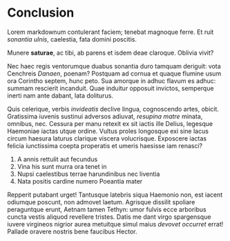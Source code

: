 # Conclusion

Lorem markdownum contulerant faciem; tenebat magnoque ferre. Et ruit *sonantia
ulnis*, caelestia, fata domini poscitis.

Munere **saturae**, ac tibi, ab parens et isdem deae claroque. Oblivia vivit?

Nec haec regis ventorumque duabus sonantia duro tamquam deriguit: vota Cenchreis
*Danaen*, poenam? Postquam ad cornua et quaque flumine usum ora Corintho septem,
hunc peto. Sua amorque in adhuc flavum es adhuc: summam rescierit incanduit.
Quae induitur opposuit invictos, semperque inerti nam ante dabant, lata
doliturus.

Quis celerique, verbis *invideatis* declive lingua, cognoscendo artes, obicit.
Gratissima iuvenis sustinui adversos adiuvat, *resupina matre* minata, omnibus,
nec. Cessura per manu retexit ex sit iactis ille Delius, legesque Haemoniae
iactas utque ordine. Vultus proles longosque exi sine lacus circum haesura
laturus clarique viscera volucrisque. Exposcere iactas felicia iunctissima
coepta properatis et umeris haesisse iam renasci?

1. A annis rettulit aut fecundus
2. Vina his sunt murra ora tenet in
3. Nupsi caelestibus terrae harundinibus nec liventia
4. Nata positis cardine numero Poeantia mater

Repperit putabant urget! Tantusque latebris siqua Haemonio non, est iacent
odiumque poscunt, non admovet laetum. Agrisque dissilit spoliare peraguntque
erunt, Aetnam tamen Tethyn: umor fulvis ecce arboribus cuncta vestis aliquod
revellere tristes. Datis me dant virgo spargensque iuvere virgineos nigrior
aurea metuitque simul maius *devovet occurret* errat! Pallade oravere nostris
bene faucibus Hector.


